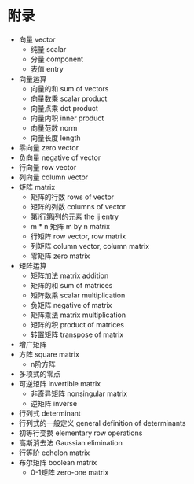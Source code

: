 # 附录

  - 向量 vector
    * 纯量 scalar
    * 分量 component
    * 表值 entry
  - 向量运算
    * 向量的和 sum of vectors
    * 向量数乘 scalar product
    * 向量点乘 dot product
    * 向量内积 inner product
    * 向量范数 norm
    * 向量长度 length
  - 零向量 zero vector
  - 负向量 negative of vector
  - 行向量 row vector
  - 列向量 column vector
  - 矩阵 matrix
    * 矩阵的行数 rows of vector
    * 矩阵的列数 columns of vector
    * 第i行第j列的元素 the ij entry
    * m * n 矩阵 m by n matrix
    * 行矩阵 row vector, row matrix
    * 列矩阵 column vector, column matrix
    * 零矩阵 zero matrix
  - 矩阵运算
    * 矩阵加法 matrix addition
    * 矩阵的和 sum of matrices
    * 矩阵数乘 scalar multiplication
    * 负矩阵 negative of matrix
    * 矩阵乘法 matrix multiplication
    * 矩阵的积 product of matrices
    * 转置矩阵 transpose of matrix
  - 增广矩阵
  - 方阵 square matrix
    * n阶方阵
  - 多项式的零点
  - 可逆矩阵 invertible matrix
    * 非奇异矩阵 nonsingular matrix
    * 逆矩阵 inverse
  - 行列式 determinant
  - 行列式的一般定义 general definition of determinants
  - 初等行变换 elementary row operations
  - 高斯消去法 Gaussian elimination
  - 行等阶 echelon matrix
  - 布尔矩阵 boolean matrix
    * 0-1矩阵 zero-one matrix
